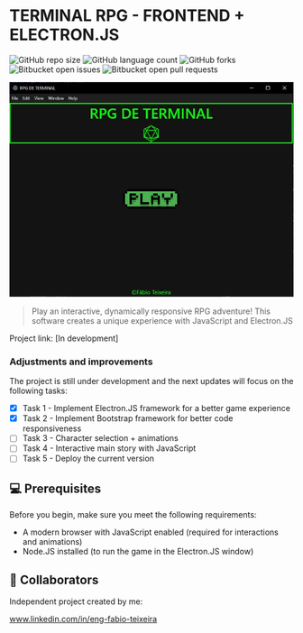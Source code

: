 # TERMINAL RPG - FRONTEND + ELECTRON.JS

![GitHub repo size](https://img.shields.io/github/repo-size/iuricode/README-template?style=for-the-badge)
![GitHub language count](https://img.shields.io/github/languages/count/iuricode/README-template?style=for-the-badge)
![GitHub forks](https://img.shields.io/github/forks/iuricode/README-template?style=for-the-badge)
![Bitbucket open issues](https://img.shields.io/bitbucket/issues/iuricode/README-template?style=for-the-badge)
![Bitbucket open pull requests](https://img.shields.io/bitbucket/pr-raw/iuricode/README-template?style=for-the-badge)

<img src="./public/screen.jpg" alt="imagem tela do jogo">

> Play an interactive, dynamically responsive RPG adventure! This software creates a unique experience with JavaScript and Electron.JS

Project link: [In development]

### Adjustments and improvements

The project is still under development and the next updates will focus on the following tasks:

- [x] Task 1 - Implement Electron.JS framework for a better game experience
- [x] Task 2 - Implement Bootstrap framework for better code responsiveness
- [ ] Task 3 - Character selection + animations
- [ ] Task 4 - Interactive main story with JavaScript
- [ ] Task 5 - Deploy the current version

## 💻 Prerequisites

Before you begin, make sure you meet the following requirements:

- A modern browser with JavaScript enabled (required for interactions and animations)
- Node.JS installed (to run the game in the Electron.JS window)

## 🤝 Collaborators

Independent project created by me: 

www.linkedin.com/in/eng-fabio-teixeira



